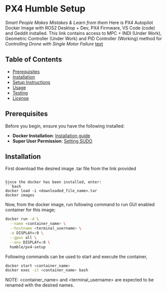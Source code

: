 # PX4 Humble Setup

_Smart People Makes Mistakes & Learn from them_
Here is PX4 Autopilot Docker Image with ROS2 Desktop + Dev, PX4 Firmware, VS Code (code) and Geddit installed. This link contains access to MPC + INDI (Under Work), Geometric Controller (Under Work) and PID Controller (Working) method for *Controlling Drone with Single Motor Failure*
[text](https://cciitpatna-my.sharepoint.com/:f:/g/personal/rna_iitp_ac_in/Et0g3G1f9bpKguhR8y3V2wYBTXDJ9vnErMwq8Y9xCrkqlA?e=b6h8W7)

## Table of Contents
- [Prerequisites](#prerequisites)
- [Installation](#installation)
- [Setup Instructions](#setup-instructions)
- [Usage](#usage)
- [Testing](#testing)
- [License](#license)

## Prerequisites

Before you begin, ensure you have the following installed:
- **Docker Installation**: [Installation guide](https://docs.docker.com/engine/install/ubuntu/)
- **Super User Permission**: [Setting SUDO](https://docs.docker.com/engine/install/linux-postinstall/)

## Installation

First download the desired image .tar file from the link provided
```

Since the docker has been installed, enter:
```bash
docker load -i <downloaded_file_name>.tar
docker images
```

Now, from the docker image, run following command to run GUI enabled container for this image;
```bash
docker run -d \
  --name <container_name> \
  --hostname <terminal_username> \
  -e DISPLAY=:0 \
  --gpus all \
  --env DISPLAY=:0 \
  humble/px4-setup
```

Following commands can be used to start and execute the container,
```bash
docker start <container_name>
docker exec -it <container_name> bash
```

NOTE: <container_name> and <terminal_username> are expected to be renamed with the desired names.